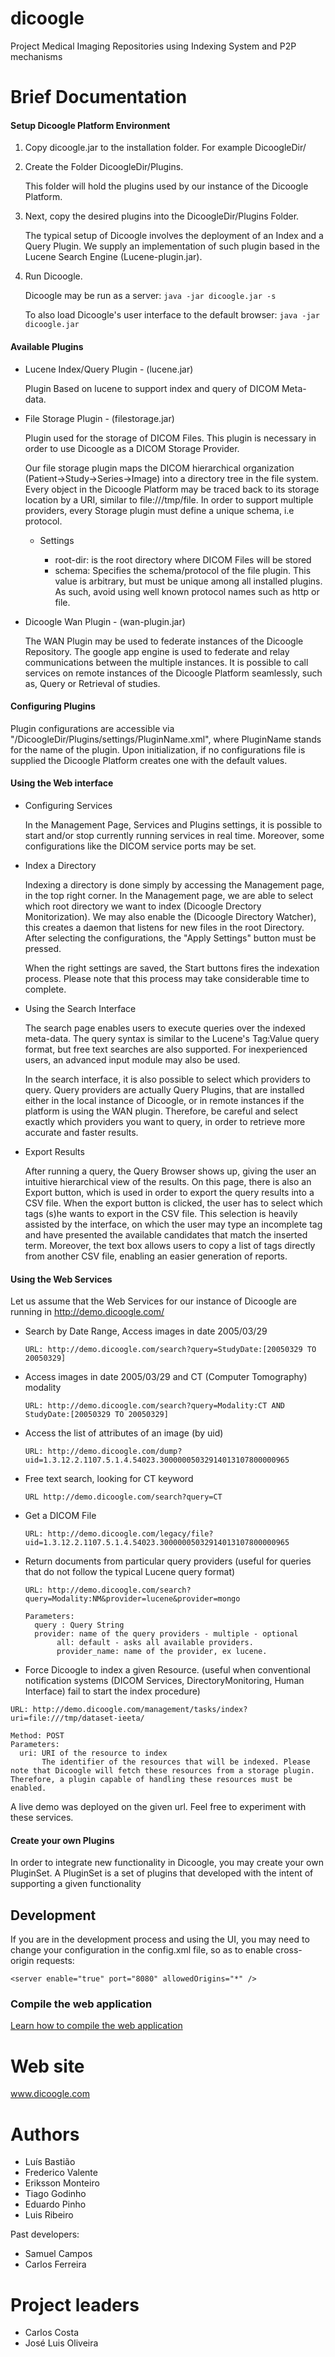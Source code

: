 dicoogle
========

Project  Medical Imaging Repositories using Indexing System and P2P mechanisms


Brief Documentation
========


#### Setup Dicoogle Platform Environment
  1. Copy dicoogle.jar to the installation folder. For example DicoogleDir/
  2. Create the Folder DicoogleDir/Plugins.

      This folder will hold the plugins used by our instance of the Dicoogle Platform.
  3. Next, copy the desired plugins into the DicoogleDir/Plugins Folder.
      
      The typical setup of Dicoogle involves the deployment of an Index and a Query Plugin. 
      We supply an implementation of such plugin based in the Lucene Search Engine (Lucene-plugin.jar). 
  4. Run Dicoogle.
  
      Dicoogle may be run as a server: ```java -jar dicoogle.jar -s```

      To also load Dicoogle's user interface to the default browser: ```java -jar dicoogle.jar```

#### Available Plugins
  * Lucene Index/Query Plugin - (lucene.jar)
      
      Plugin Based on lucene to support index and query of DICOM Meta-data.
  * File Storage Plugin - (filestorage.jar)

      Plugin used for the storage of DICOM Files. This plugin is necessary in order to use Dicoogle as a DICOM Storage Provider.
      
      Our file storage plugin maps the DICOM hierarchical organization (Patient->Study->Series->Image) into a directory tree in the file system. Every object in the Dicoogle Platform may be traced back to its storage location by a URI, similar to file:///tmp/file. In order to support multiple providers, every Storage plugin must define a unique schema, i.e protocol. 
      
      * Settings
      
        * root-dir: is the root directory where DICOM Files will be stored
        * schema: Specifies the schema/protocol of the file plugin. This value is arbitrary, but must be unique among all installed plugins. As such, avoid using well known protocol names such as http or file.

  * Dicoogle Wan Plugin - (wan-plugin.jar)

      The WAN Plugin may be used to federate instances of the Dicoogle Repository. The google app engine is used to federate and relay communications between the multiple instances.
      It is possible to call services on remote instances of the Dicoogle Platform seamlessly, such as, Query or Retrieval of studies.

#### Configuring Plugins

  Plugin configurations are accessible via "/DicoogleDir/Plugins/settings/PluginName.xml", where PluginName stands for the name of the plugin.
  Upon initialization, if no configurations file is supplied the Dicoogle Platform creates one with the default values.

#### Using the Web interface

  * Configuring Services

      In the Management Page, Services and Plugins settings, it is possible to start and/or stop currently running services in real time. Moreover, some configurations like the DICOM service ports may be set.

  * Index a Directory

      Indexing a directory is done simply by accessing the Management page, in the top right corner. 
      In the Management page, we are able to select which root directory we want to index (Dicoogle Drectory Monitorization). We may also enable the (Dicoogle Directory Watcher), this creates a daemon that listens for new files in the root Directory.
      After selecting the configurations, the "Apply Settings" button must be pressed.
      
      When the right settings are saved, the Start buttons fires the indexation process. Please note that this process may take considerable time to complete.

  * Using the Search Interface

      The search page enables users to execute queries over the indexed meta-data.
      The query syntax is similar to the Lucene's Tag:Value query format, but free text searches are also supported. For inexperienced users, an advanced input module may also be used.
      
      In the search interface, it is also possible to select which providers to query. Query providers are actually Query Plugins, that are installed either in the local instance of Dicoogle, or in remote instances if the platform is using the WAN plugin. Therefore, be careful and select exactly which providers you want to query, in order to retrieve more accurate and faster results.

  * Export Results 

      After running a query, the Query Browser shows up, giving the user an intuitive hierarchical view of the results. On this page, there is also an Export button, which is used in order to export the query results into a CSV file. When the export button is clicked, the user has to select which tags (s)he wants to export in the CSV file. This selection is heavily assisted by the interface, on which the user may type an incomplete tag and have presented the available candidates that match the inserted term. Moreover, the text box allows users to copy a list of tags directly from another CSV file, enabling an easier generation of reports.

#### Using the Web Services

  Let us assume that the Web Services for our instance of Dicoogle are running in http://demo.dicoogle.com/
    
  * Search by Date Range, Access images in date 2005/03/29

    ```URL: http://demo.dicoogle.com/search?query=StudyDate:[20050329 TO 20050329]```
        
  * Access images in date 2005/03/29 and CT (Computer Tomography) modality
        
    ```URL: http://demo.dicoogle.com/search?query=Modality:CT AND StudyDate:[20050329 TO 20050329]```

  * Access the list of attributes of an image (by uid)

    ```URL: http://demo.dicoogle.com/dump?uid=1.3.12.2.1107.5.1.4.54023.30000005032914013107800000965```

  * Free text search, looking for CT keyword

    ```URL http://demo.dicoogle.com/search?query=CT```

  * Get a DICOM File

    ```URL: http://demo.dicoogle.com/legacy/file?uid=1.3.12.2.1107.5.1.4.54023.30000005032914013107800000965```

  * Return documents from particular query providers (useful for queries that do not follow the typical Lucene query format)
  
    ```URL: http://demo.dicoogle.com/search?query=Modality:NM&provider=lucene&provider=mongo```
    ```
    Parameters:
      query : Query String
      provider: name of the query providers - multiple - optional
           all: default - asks all available providers.
           provider_name: name of the provider, ex lucene.
    ```

  * Force Dicoogle to index a given Resource. (useful when conventional notification systems (DICOM Services, DirectoryMonitoring, Human Interface) fail to start the index procedure)

  ```URL: http://demo.dicoogle.com/management/tasks/index?uri=file:///tmp/dataset-ieeta/```
  ```
  Method: POST
  Parameters:
    uri: URI of the resource to index
         The identifier of the resources that will be indexed. Please note that Dicoogle will fetch these resources from a storage plugin. Therefore, a plugin capable of handling these resources must be enabled.
  ```

  A live demo was deployed on the given url. Feel free to experiment with these services.

#### Create your own Plugins

  In order to integrate new functionality in Dicoogle, you may create your own PluginSet. A PluginSet is a set of plugins that developed with the intent of supporting a given functionality

## Development 

If you are in the development process and using the UI, you may need to change your configuration in the config.xml file, so as to enable cross-origin requests:

```
<server enable="true" port="8080" allowedOrigins="*" />
```

### Compile the web application

[Learn how to compile the web application](dicoogle/src/main/java/pt/ua/dicoogle/server/web/webapp/WEB-INF/README.md)


Web site
========

www.dicoogle.com

Authors
=======

* Luís Bastião
* Frederico Valente
* Eriksson Monteiro
* Tiago Godinho
* Eduardo Pinho
* Luis Ribeiro

Past developers:

* Samuel Campos
* Carlos Ferreira

Project leaders
===============

* Carlos Costa
* José Luis Oliveira

